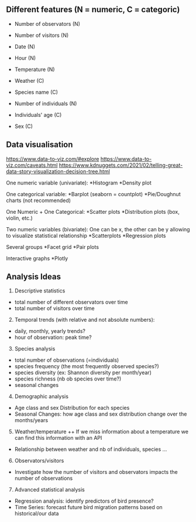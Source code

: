 ## Different features (N = numeric, C = categoric)

- Number of observators (N)
- Number of visitors (N)

- Date (N)
- Hour (N)
- Temperature (N)
- Weather (C)

- Species name (C)
- Number of individuals (N)
- Individuals' age (C)
- Sex (C)

## Data visualisation
https://www.data-to-viz.com/#explore
https://www.data-to-viz.com/caveats.html
https://www.kdnuggets.com/2021/02/telling-great-data-story-visualization-decision-tree.html

One numeric variable (univariate):
*Histogram
*Density plot

One categorical variable:
*Barplot (seaborn = countplot)
*Pie/Doughnut charts (not recommended)

One Numeric + One Categorical:
*Scatter plots
*Distribution plots (box, violin, etc.)

Two numeric variables (bivariate):
One can be x, the other can be y allowing to visualize statistical relationship
*Scatterplots
*Regression plots

Several groups
*Facet grid
*Pair plots

Interactive graphs
*Plotly

## Analysis Ideas
1) Descriptive statistics
  - total number of different observators over time
  - total number of visitors over time

2) Temporal trends (with relative and not absolute numbers):
- daily, monthly, yearly trends?
- hour of observation: peak time?

3) Species analysis
  - total number of observations (=individuals)
  - species frequency (the most frequently observed species?)
  - species diversity (ex: Shannon diversity per month/year)
  - species richness (nb ob species over time?)
  - seasonal changes

4) Demographic analysis
- Age class and sex Distribution for each species
- Seasonal Changes: how age class and sex distribution change over the months/years

5) Weather/temperature
++ If we miss information about a temperature we can find this information with an API
- Relationship between weather and nb of individuals, species ...

6) Observators/visitors
- Investigate how the number of visitors and observators impacts the number of observations

7) Advanced statistical analysis
- Regression analysis: identify predictors of bird presence?
- Time Series: forecast future bird migration patterns based on historical/our data
